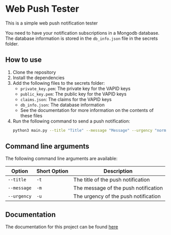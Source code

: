 # Web Push Tester
This is a simple web push notification tester

You need to have your notification subscriptions in a Mongodb database. The database information is stored in the `db_info.json` file in the secrets folder.

## How to use
1. Clone the repository
2. Install the dependencies
3. Add the following files to the secrets folder:
    - `private_key.pem`: The private key for the VAPID keys
    - `public_key.pem`: The public key for the VAPID keys
    - `claims.json`: The claims for the VAPID keys
    - `db_info.json`: The database information
    - See the documentation for more information on the contents of these files
4. Run the following command to send a push notification:
    ```bash
    python3 main.py --title "Title" --message "Message" --urgency "normal"
    ```

## Command line arguments

The following command line arguments are available:

Option|Short Option|Description
-|-|-
`--title`|`-t`|The title of the push notification
`--message`|`-m`|The message of the push notification
`--urgency`|`-u`|The urgency of the push notification

## Documentation
The documentation for this project can be found [here](https://schleising.github.io/web-push-tester/)

